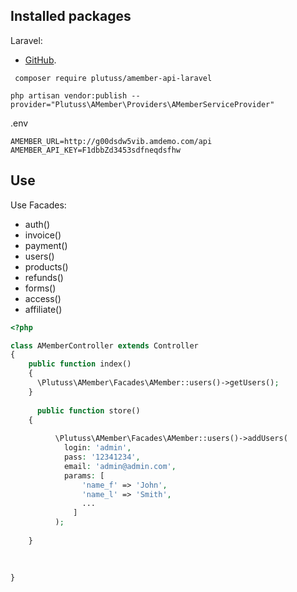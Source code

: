 ## Installed packages

Laravel:

- [GitHub](https://github.com/plutuss/amember-api-laravel).

```shell
 composer require plutuss/amember-api-laravel
```

```shell
php artisan vendor:publish --provider="Plutuss\AMember\Providers\AMemberServiceProvider"
```

.env

```dotenv
AMEMBER_URL=http://g00dsdw5vib.amdemo.com/api
AMEMBER_API_KEY=F1dbbZd3453sdfneqdsfhw
```

## Use

Use Facades:

- auth()
- invoice()
- payment()
- users()
- products()
- refunds()
- forms()
- access()
- affiliate()

```php
<?php

class AMemberController extends Controller
{
    public function index()
    {
      \Plutuss\AMember\Facades\AMember::users()->getUsers();
    }
    
      public function store()
    {
       
          \Plutuss\AMember\Facades\AMember::users()->addUsers(
            login: 'admin',
            pass: '12341234',
            email: 'admin@admin.com',
            params: [
                'name_f' => 'John',
                'name_l' => 'Smith',
                ...
              ]
          );
         
    }
    
 
    
}

```
